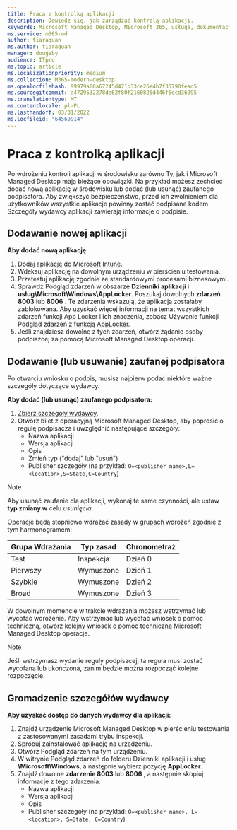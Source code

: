 ```yaml
---
title: Praca z kontrolką aplikacji
description: Dowiedz się, jak zarządzać kontrolą aplikacji.
keywords: Microsoft Managed Desktop, Microsoft 365, usługa, dokumentacja
ms.service: m365-md
author: tiaraquan
ms.author: tiaraquan
manager: dougeby
audience: ITpro
ms.topic: article
ms.localizationpriority: medium
ms.collection: M365-modern-desktop
ms.openlocfilehash: 99979a08a67245d471b33ce26e4b7f35790fead5
ms.sourcegitcommit: a4729532278de62f80f2160825d446f6ecd36995
ms.translationtype: MT
ms.contentlocale: pl-PL
ms.lasthandoff: 03/31/2022
ms.locfileid: "64569914"
---
```

# <a name="work-with-app-control"></a>Praca z kontrolką aplikacji

Po wdrożeniu kontroli aplikacji w środowisku zarówno Ty, jak i Microsoft Managed Desktop mają bieżące obowiązki. Na przykład możesz zechcieć dodać nową aplikację w środowisku lub dodać (lub usunąć) zaufanego podpisatora. Aby zwiększyć bezpieczeństwo, przed ich zwolnieniem dla użytkowników wszystkie aplikacje powinny zostać podpisane kodem. Szczegóły wydawcy aplikacji zawierają informacje o podpisie.

## <a name="add-a-new-app"></a>Dodawanie nowej aplikacji

**Aby dodać nową aplikację:**

1. Dodaj aplikację do [Microsoft Intune](/mem/intune/apps/apps-win32-app-management).
1. Wdeksuj aplikację na dowolnym urządzeniu w pierścieniu testowania.
1. Przetestuj aplikację zgodnie ze standardowymi procesami biznesowymi.
1. Sprawdź Podgląd zdarzeń w obszarze **Dzienniki aplikacji i usług\Microsoft\Windows\AppLocker**. Poszukaj dowolnych **zdarzeń 8003** lub **8006** . Te zdarzenia wskazują, że aplikacja zostałaby zablokowana. Aby uzyskać więcej informacji na temat wszystkich zdarzeń funkcji App Locker i ich znaczenia, zobacz Używanie funkcji Podgląd zdarzeń [z funkcją AppLocker](/windows/security/threat-protection/windows-defender-application-control/applocker/using-event-viewer-with-applocker).
1. Jeśli znajdziesz dowolne z tych zdarzeń, otwórz żądanie osoby podpiszcej za pomocą Microsoft Managed Desktop operacji.

## <a name="add-or-remove-a-trusted-signer"></a>Dodawanie (lub usuwanie) zaufanej podpisatora

Po otwarciu wniosku o podpis, musisz najpierw podać niektóre ważne szczegóły dotyczące wydawcy.

**Aby dodać (lub usunąć) zaufanego podpisatora:**

1. [Zbierz szczegóły wydawcy](#gather-publisher-details).
1. Otwórz bilet z operacyjną Microsoft Managed Desktop, aby poprosić o regułę podpisacza i uwzględnić następujące szczegóły:  
    - Nazwa aplikacji
    - Wersja aplikacji
    - Opis
    - Zmień typ ("dodaj" lub "usuń")  
    - Publisher szczegóły (na przykład: `O=<publisher name>,L=<location>,S=State,C=Country`)

> [!NOTE]
> Aby usunąć zaufanie dla aplikacji, wykonaj te same czynności, ale ustaw **typ zmiany w** celu *usunięcia*.

Operacje będą stopniowo wdrażać zasady w grupach wdrożeń zgodnie z tym harmonogramem:

|Grupa Wdrażania|Typ zasad|Chronometraż|
|---|---|---|
|Test|Inspekcja|Dzień 0|
|Pierwszy|Wymuszone|Dzień 1|
|Szybkie|Wymuszone|Dzień 2|
|Broad|Wymuszone|Dzień 3|

W dowolnym momencie w trakcie wdrażania możesz wstrzymać lub wycofać wdrożenie. Aby wstrzymać lub wycofać wniosek o pomoc techniczną, otwórz kolejny wniosek o pomoc techniczną Microsoft Managed Desktop operacje.

> [!NOTE]
> Jeśli wstrzymasz wydanie reguły podpiszcej, ta reguła musi zostać wycofana lub ukończona, zanim będzie można rozpocząć kolejne rozpoczęcie.

## <a name="gather-publisher-details"></a>Gromadzenie szczegółów wydawcy

**Aby uzyskać dostęp do danych wydawcy dla aplikacji:**

1. Znajdź urządzenie Microsoft Managed Desktop w pierścieniu testowania z zastosowanymi zasadami trybu inspekcji.
1. Spróbuj zainstalować aplikację na urządzeniu.
1. Otwórz Podgląd zdarzeń na tym urządzeniu.
1. W witrynie Podgląd zdarzeń do folderu Dzienniki aplikacji i usług **\Microsoft\Windows**, a następnie wybierz pozycję **AppLocker**.
1. Znajdź dowolne **zdarzenie 8003** lub **8006** , a następnie skopiuj informacje z tego zdarzenia:
    - Nazwa aplikacji
    - Wersja aplikacji
    - Opis
    - Publisher szczegóły (na przykład: `O=<publisher name>, L=<location>, S=State, C=Country`)
